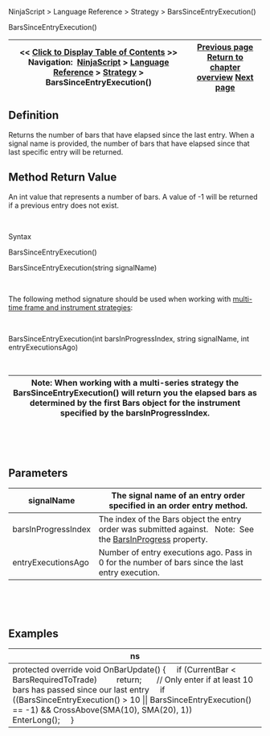 ﻿


NinjaScript \> Language Reference \> Strategy \> BarsSinceEntryExecution()






















BarsSinceEntryExecution()







| \<\< [Click to Display Table of Contents](barssinceentryexecution.md) \>\> **Navigation:**     [NinjaScript](ninjascript.md) \> [Language Reference](language_reference_wip.md) \> [Strategy](strategy.md) \> BarsSinceEntryExecution() | [Previous page](barsrequiredtotrade.md) [Return to chapter overview](strategy.md) [Next page](barssinceexitexecution.md) |
| --- | --- |











## Definition


Returns the number of bars that have elapsed since the last entry. When a signal name is provided, the number of bars that have elapsed since that last specific entry will be returned.


## 


## Method Return Value


An int value that represents a number of bars. A value of \-1 will be returned if a previous entry does not exist.


 


Syntax  

BarsSinceEntryExecution()  

BarsSinceEntryExecution(string signalName)


 


The following method signature should be used when working with [multi\-time frame and instrument strategies](multi-time_frame__instruments.md):


 


BarsSinceEntryExecution(int barsInProgressIndex, string signalName, int entryExecutionsAgo)


 




| Note: When working with a multi\-series strategy the BarsSinceEntryExecution() will return you the elapsed bars as determined by the first Bars object for the instrument specified by the barsInProgressIndex. |
| --- |



 


 


## Parameters




| signalName | The signal name of an entry order specified in an order entry method. |
| --- | --- |
| barsInProgressIndex | The index of the Bars object the entry order was submitted against.    Note:  See the [BarsInProgress](barsinprogress.md) property. |
| entryExecutionsAgo | Number of entry executions ago. Pass in 0 for the number of bars since the last entry execution. |



 


 


## Examples




| ns |
| --- |
| protected override void OnBarUpdate() {      if (CurrentBar \< BarsRequiredToTrade)           return;         // Only enter if at least 10 bars has passed since our last entry      if ((BarsSinceEntryExecution() \> 10 \|\| BarsSinceEntryExecution() \=\= \-1) \&\& CrossAbove(SMA(10), SMA(20), 1))          EnterLong();      } |









